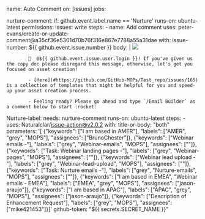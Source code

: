 name: Auto Comment
on: [issues]
jobs:
 
  nurture-comment:
    if: github.event.label.name == 'Nurture'
    runs-on: ubuntu-latest
    permissions:
      issues: write
    steps:
      - name: Add comment
        uses: peter-evans/create-or-update-comment@a35cf36e5301d70b76f316e867e7788a55a31dae
        with:
          issue-number: ${{ github.event.issue.number }}
          body: |
            ![](http://images.github.media/EloquaImages/clients/GitHubInc/%7B64693387-8abe-494c-8af0-7bde046a64d1%7D_hubot_512.png)
            
            👋  @${{ github.event.issue.user.login }}! If you've given us the copy doc please disregard this message, otherwise, let's get you focused on asset creation!
            
            - [Here](#https://github.com/GitHub-MOPs/Test_repo/issues/165) is a collection of templates that might be helpful for you and speed-up your asset creation process.
            
            - Feeling ready? Please go ahead and type `/Email Builder` as a comment below to start :rocket:
            
           
  
  Nurture-label:
    needs: nurture-comment
    runs-on: ubuntu-latest
    steps:
      - uses: Naturalclar/issue-action@v2.0.2
        with:
          title-or-body: "both"
          parameters: '[ {"keywords": ["I am based in AMER"], "labels": ["AMER", "grey", "MOPS"], "assignees": ["BrunoChester"]}, {"keywords": ["Webinar emails -"], "labels": ["grey", "Webinar-emails", "MOPS"], "assignees": [""]}, {"keywords": ["Task: Webinar landing pages -"], "labels": ["grey", "Webinar-pages", "MOPS"], "assignees": [""]}, {"keywords": ["Webinar lead upload -"], "labels": ["grey", "Webinar-lead-upload", "MOPS"], "assignees": [""]}, {"keywords": ["Task: Nurture emails -"], "labels": ["grey", "Nurture-emails", "MOPS"], "assignees": [""]}, {"keywords": ["I am based in EMEA", "Webinar emails - EMEA"], "labels": ["EMEA", "grey", "MOPS"], "assignees": ["jason-araujo"]}, {"keywords": ["I am based in APAC"], "labels": ["APAC", "grey", "MOPS"], "assignees": ["jason-araujo"]}, {"keywords": ["Description of Enhancement Request"], "labels": ["grey", "MOPS"], "assignees": ["mike421453"]}]'
          github-token: "${{ secrets.SECRET_NAME }}"
